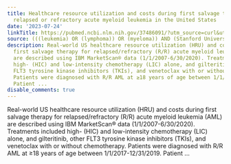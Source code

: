 ```yaml
---
title: Healthcare resource utilization and costs during first salvage therapy for
  relapsed or refractory acute myeloid leukemia in the United States
date: '2023-07-24'
linkTitle: https://pubmed.ncbi.nlm.nih.gov/37486091/?utm_source=curl&utm_medium=rss&utm_campaign=pubmed-2&utm_content=1Rkszs2HVZ2RHP33OibaNFew6VK-LzjJWTD4GwmLlk8B-wCceh&fc=20220923065203&ff=20230724180929&v=2.17.9.post6+86293ac
source: (((leukemia) OR (lymphoma)) OR (myeloma)) AND (Stanford University[Affiliation])
description: Real-world US healthcare resource utilization (HRU) and costs during
  first salvage therapy for relapsed/refractory (R/R) acute myeloid leukemia (AML)
  are described using IBM MarketScan® data (1/1/2007-6/30/2020). Treatments included
  high- (HIC) and low-intensity chemotherapy (LIC) alone, and gilteritinib, other
  FLT3 tyrosine kinase inhibitors (TKIs), and venetoclax with or without chemotherapy.
  Patients were diagnosed with R/R AML at ≥18 years of age between 1/1/2017-12/31/2019.
  Patient ...
disable_comments: true
---
```

Real-world US healthcare resource utilization (HRU) and costs during first salvage therapy for relapsed/refractory (R/R) acute myeloid leukemia (AML) are described using IBM MarketScan® data (1/1/2007-6/30/2020). Treatments included high- (HIC) and low-intensity chemotherapy (LIC) alone, and gilteritinib, other FLT3 tyrosine kinase inhibitors (TKIs), and venetoclax with or without chemotherapy. Patients were diagnosed with R/R AML at ≥18 years of age between 1/1/2017-12/31/2019. Patient ...